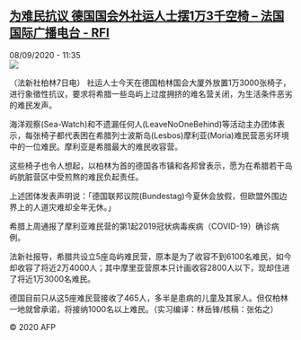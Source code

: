 <!--1599562479000-->
[为难民抗议 德国国会外社运人士摆1万3千空椅 – 法国国际广播电台 - RFI](http://www.rfi.fr//cn/contenu/20200908-%E4%B8%BA%E9%9A%BE%E6%B0%91%E6%8A%97%E8%AE%AE-%E5%BE%B7%E5%9B%BD%E5%9B%BD%E4%BC%9A%E5%A4%96%E7%A4%BE%E8%BF%90%E4%BA%BA%E5%A3%AB%E6%91%861%E4%B8%873%E5%8D%83%E7%A9%BA%E6%A4%85)
------

<div>08/09/2020 - 11:35</div><img src="https://s.rfi.fr/media/display/640840e2-f1ba-11ea-96ca-005056a98db9/w:310/p:16x9/int0009b.200908173501.jpg"><div class="t-content__body u-clearfix"><p>（法新社柏林7日电）    社运人士今天在德国柏林国会大厦外放置1万3000张椅子，进行象徵性抗议，要求将希腊一些岛屿上过度拥挤的难名营关闭，为生活条件恶劣的难民发声。</p><p>    海洋观察(Sea-Watch)和不遗漏任何人(LeaveNoOneBehind)等活动主办团体表示，每张椅子都代表困在希腊列士波斯岛(Lesbos)摩利亚(Moria)难民营恶劣环境中的一位难民。摩利亚是希腊最大的难民收容营。</p><p>    这些椅子也令人想起，以柏林为首的德国各市镇和各邦曾表示，愿为在希腊若干岛屿肮脏营区中受煎熬的难民负起责任。</p><p>    上述团体发表声明说：「德国联邦议院(Bundestag)今夏休会放假，但欧盟外围边界上的人道灾难却全年无休。」</p><p>    希腊上周通报了摩利亚难民营的第1起2019冠状病毒疾病（COVID-19）确诊病例。</p><p>    法新社报导，希腊共设立5座岛屿难民营，原本是为了收容不到6100名难民，如今却收容了将近2万4000人；其中摩里亚营原本只计画收容2800人以下，现却住进了将近1万3000名难民。</p><p>    德国目前只从这5座难民营接收了465人，多半是患病的儿童及其家人。但仅柏林一地就曾承诺，将接纳1000名以上难民。（实习编译：林岳锋/核稿：张佑之）</p><p class="t-copyright">© 2020 AFP</p>        </div>
